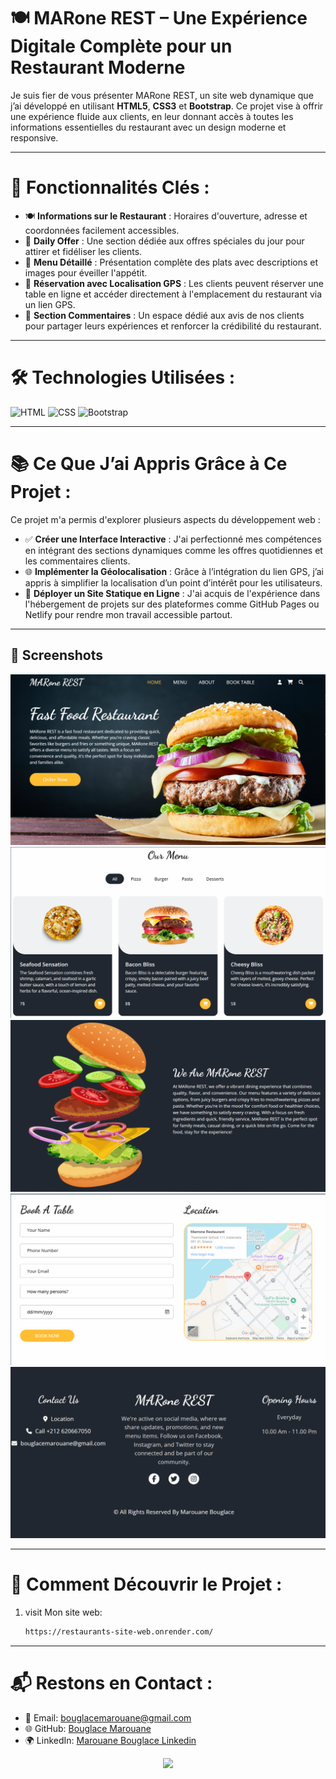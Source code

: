 






# 🍽 MARone REST – Une Expérience Digitale Complète pour un Restaurant Moderne
Je suis fier de vous présenter MARone REST, un site web dynamique que j’ai développé en utilisant **HTML5**, **CSS3** et **Bootstrap**. Ce projet vise à offrir une expérience fluide aux clients, en leur donnant accès à toutes les informations essentielles du restaurant avec un design moderne et responsive.

---

# 🚀 Fonctionnalités Clés :
- 🍽️ **Informations sur le Restaurant** : Horaires d'ouverture, adresse et coordonnées facilement accessibles.
- 📢 **Daily Offer** : Une section dédiée aux offres spéciales du jour pour attirer et fidéliser les clients.
- 📖 **Menu Détaillé** : Présentation complète des plats avec descriptions et images pour éveiller l'appétit.
- 📍 **Réservation avec Localisation GPS** : Les clients peuvent réserver une table en ligne et accéder directement à l'emplacement du restaurant via un lien GPS.
- 💬 **Section Commentaires** : Un espace dédié aux avis de nos clients pour partager leurs expériences et renforcer la crédibilité du restaurant.

---

# 🛠️ Technologies Utilisées :

![HTML](https://img.shields.io/badge/HTML-5-orange?logo=html5&logoColor=white) 
![CSS](https://img.shields.io/badge/CSS-3-blue?logo=css3&logoColor=white) 
![Bootstrap](https://img.shields.io/badge/Bootstrap-5-red?logo=Bootstrap&logoColor=white)

---

# 📚 Ce Que J’ai Appris Grâce à Ce Projet :
Ce projet m'a permis d'explorer plusieurs aspects du développement web :

- ✅ **Créer une Interface Interactive** : J'ai perfectionné mes compétences en intégrant des sections dynamiques comme les offres quotidiennes et les commentaires clients.
- 🌐 **Implémenter la Géolocalisation** : Grâce à l’intégration du lien GPS, j’ai appris à simplifier la localisation d’un point d’intérêt pour les utilisateurs.
- 🚀 **Déployer un Site Statique en Ligne** : J'ai acquis de l'expérience dans l'hébergement de projets sur des plateformes comme GitHub Pages ou Netlify pour rendre mon travail accessible partout.

---

## 📸 Screenshots

![image alt](https://github.com/BouglaceMarouane/restaurants-site-web/blob/95dd8fd658e6d63e0e673ea8e8f977d4bccb4777/rest/Screenshot%202025-03-07%20183350.png)<br>
![image alt](https://github.com/BouglaceMarouane/restaurants-site-web/blob/95dd8fd658e6d63e0e673ea8e8f977d4bccb4777/rest/menu.png)<br>
![image alt](https://github.com/BouglaceMarouane/restaurants-site-web/blob/95dd8fd658e6d63e0e673ea8e8f977d4bccb4777/rest/about.png)<br>
![image alt](https://github.com/BouglaceMarouane/restaurants-site-web/blob/95dd8fd658e6d63e0e673ea8e8f977d4bccb4777/rest/location.png)<br>
![image alt](https://github.com/BouglaceMarouane/restaurants-site-web/blob/95dd8fd658e6d63e0e673ea8e8f977d4bccb4777/rest/footer.png)<br>

---

# 🔗 Comment Découvrir le Projet :

1. visit Mon site web:
   ```bash
   https://restaurants-site-web.onrender.com/
   
---

# 📬 Restons en Contact :

- 📧 Email: bouglacemarouane@gmail.com  
- 🌐 GitHub: [Bouglace Marouane](https://github.com/BouglaceMarouane)
- 🌍 LinkedIn: [Marouane Bouglace Linkedin](https://www.linkedin.com/in/marouane-bouglace-68b17333b/)

<p align="center">
  <img src="https://capsule-render.vercel.app/api?type=waving&color=gradient&height=60&section=footer"/>
</p>
